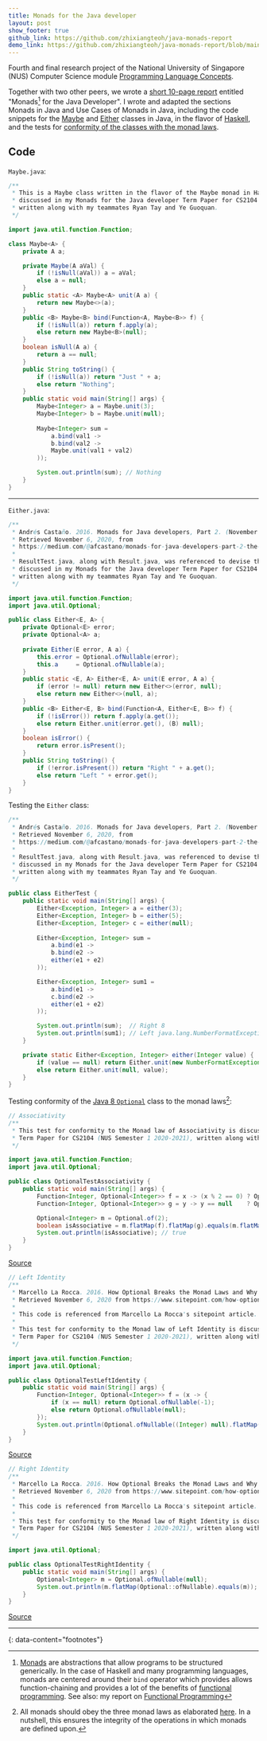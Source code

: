 ```yaml
---
title: Monads for the Java developer
layout: post
show_footer: true
github_link: https://github.com/zhixiangteoh/java-monads-report
demo_link: https://github.com/zhixiangteoh/java-monads-report/blob/main/Monads%20for%20the%20Java%20developer%20-%20Report.pdf
---
```


Fourth and final research project of the National University of Singapore (NUS) Computer Science module [Programming Language Concepts](https://nusmods.com/modules/CS2104/programming-language-concepts).

Together with two other peers, we wrote a [short 10-page report](https://github.com/zhixiangteoh/java-monads-report/blob/main/Monads%20for%20the%20Java%20developer%20-%20Report.pdf) entitled "Monads[^1] for the Java Developer". I wrote and adapted the sections Monads in Java and Use Cases of Monads in Java, including the code snippets for the [Maybe](https://github.com/zhixiangteoh/java-monads-report/blob/main/Maybe.java) and [Either](https://github.com/zhixiangteoh/java-monads-report/blob/main/Either.java) classes in Java, in the flavor of [Haskell](https://hackage.haskell.org/package/base-4.14.1.0/docs/Data-Maybe.html), and the tests for [conformity of the classes with the monad laws](https://github.com/zhixiangteoh/java-monads-report/blob/main/OptionalTestAssociativity.java).

## Code

`Maybe.java`:

```java
/**
 * This is a Maybe class written in the flavor of the Maybe monad in Haskell. This Maybe class is
 * discussed in my Monads for the Java developer Term Paper for CS2104 (NUS Semester 1 2020-2021), 
 * written along with my teammates Ryan Tay and Ye Guoquan.
 */

import java.util.function.Function;

class Maybe<A> {
    private A a;

    private Maybe(A aVal) {
        if (!isNull(aVal)) a = aVal;
        else a = null;
    }
    public static <A> Maybe<A> unit(A a) {
        return new Maybe<>(a);
    }
    public <B> Maybe<B> bind(Function<A, Maybe<B>> f) {
        if (!isNull(a)) return f.apply(a);
        else return new Maybe<B>(null);
    }
    boolean isNull(A a) {
        return a == null;
    }
    public String toString() {
        if (!isNull(a)) return "Just " + a;
        else return "Nothing";
    }
    public static void main(String[] args) {
        Maybe<Integer> a = Maybe.unit(3);
        Maybe<Integer> b = Maybe.unit(null);
        
        Maybe<Integer> sum = 
            a.bind(val1 -> 
            b.bind(val2 -> 
            Maybe.unit(val1 + val2)  
        ));

        System.out.println(sum); // Nothing
    }
}
```

---

`Either.java`:

```java
/**
 * Andrés Castaño. 2016. Monads for Java developers, Part 2. (November 2016). 
 * Retrieved November 6, 2020, from 
 * https://medium.com/@afcastano/monads-for-java-developers-part-2-the-result-and-log-monads-a9ecc0f231bb
 * 
 * ResultTest.java, along with Result.java, was referenced to devise the 2-parametrized Either<E, A> class,
 * discussed in my Monads for the Java developer Term Paper for CS2104 (NUS Semester 1 2020-2021), 
 * written along with my teammates Ryan Tay and Ye Guoquan.
 */

import java.util.function.Function;
import java.util.Optional;

public class Either<E, A> {
    private Optional<E> error;
    private Optional<A> a;
    
    private Either(E error, A a) {
        this.error = Optional.ofNullable(error);
        this.a     = Optional.ofNullable(a);
    }
    public static <E, A> Either<E, A> unit(E error, A a) {
        if (error != null) return new Either<>(error, null);
        else return new Either<>(null, a);
    }
    public <B> Either<E, B> bind(Function<A, Either<E, B>> f) {
        if (!isError()) return f.apply(a.get());
        else return Either.unit(error.get(), (B) null);
    }
    boolean isError() {
        return error.isPresent();
    }
    public String toString() {
        if (!error.isPresent()) return "Right " + a.get();
        else return "Left " + error.get();
    }
}
```

Testing the `Either` class:

```java
/**
 * Andrés Castaño. 2016. Monads for Java developers, Part 2. (November 2016). 
 * Retrieved November 6, 2020, from 
 * https://medium.com/@afcastano/monads-for-java-developers-part-2-the-result-and-log-monads-a9ecc0f231bb
 * 
 * ResultTest.java, along with Result.java, was referenced to devise the 2-parametrized Either<E, A> class,
 * discussed in my Monads for the Java developer Term Paper for CS2104 (NUS Semester 1 2020-2021), 
 * written along with my teammates Ryan Tay and Ye Guoquan.
 */

public class EitherTest {
    public static void main(String[] args) {
        Either<Exception, Integer> a = either(3);
        Either<Exception, Integer> b = either(5);
        Either<Exception, Integer> c = either(null);
    
        Either<Exception, Integer> sum = 
            a.bind(e1 -> 
            b.bind(e2 -> 
            either(e1 + e2)
        ));

        Either<Exception, Integer> sum1 = 
            a.bind(e1 -> 
            c.bind(e2 -> 
            either(e1 + e2)
        ));

        System.out.println(sum);  // Right 8
        System.out.println(sum1); // Left java.lang.NumberFormatException
    }

    private static Either<Exception, Integer> either(Integer value) {
        if (value == null) return Either.unit(new NumberFormatException(), null);
        else return Either.unit(null, value);
    }
}
```

Testing conformity of the [Java 8 `Optional`](https://docs.oracle.com/javase/8/docs/api/java/util/Optional.html) class to the monad laws[^2]:

```java
// Associativity
/**
 * This test for conformity to the Monad law of Associativity is discussed in my Monads for the Java developer 
 * Term Paper for CS2104 (NUS Semester 1 2020-2021), written along with my teammates Ryan Tay and Ye Guoquan.
 */

import java.util.function.Function;
import java.util.Optional;

public class OptionalTestAssociativity {
    public static void main(String[] args) {
        Function<Integer, Optional<Integer>> f = x -> (x % 2 == 0) ? Optional.ofNullable(null) : Optional.ofNullable(x);
        Function<Integer, Optional<Integer>> g = y -> y == null    ? Optional.ofNullable(null) : Optional.ofNullable(y);

        Optional<Integer> m = Optional.of(2);
        boolean isAssociative = m.flatMap(f).flatMap(g).equals(m.flatMap(y -> f.apply(y).flatMap(g)));
        System.out.println(isAssociative); // true
    }
}
```

[Source](https://github.com/zhixiangteoh/java-monads-report/blob/main/OptionalTestAssociativity.java)

```java
// Left Identity
/**
 * Marcello La Rocca. 2016. How Optional Breaks the Monad Laws and Why It Matters. (September 2016). 
 * Retrieved November 6, 2020 from https://www.sitepoint.com/how-optional-breaks-the-monad-laws-and-why-it-matters/
 * 
 * This code is referenced from Marcello La Rocca's sitepoint article.
 * 
 * This test for conformity to the Monad law of Left Identity is discussed in my Monads for the Java developer 
 * Term Paper for CS2104 (NUS Semester 1 2020-2021), written along with my teammates Ryan Tay and Ye Guoquan.
 */

import java.util.function.Function;
import java.util.Optional;

public class OptionalTestLeftIdentity {
    public static void main(String[] args) {
        Function<Integer, Optional<Integer>> f = (x -> {
            if (x == null) return Optional.ofNullable(-1);
            else return Optional.ofNullable(null);
        });
        System.out.println(Optional.ofNullable((Integer) null).flatMap(f).equals(f.apply(null))); // false
    }    
}
```

[Source](https://github.com/zhixiangteoh/java-monads-report/blob/main/OptionalTestLeftIdentity.java)

```java
// Right Identity
/**
 * Marcello La Rocca. 2016. How Optional Breaks the Monad Laws and Why It Matters. (September 2016). 
 * Retrieved November 6, 2020 from https://www.sitepoint.com/how-optional-breaks-the-monad-laws-and-why-it-matters/
 * 
 * This code is referenced from Marcello La Rocca's sitepoint article.
 * 
 * This test for conformity to the Monad law of Right Identity is discussed in my Monads for the Java developer 
 * Term Paper for CS2104 (NUS Semester 1 2020-2021), written along with my teammates Ryan Tay and Ye Guoquan.
 */

import java.util.Optional;

public class OptionalTestRightIdentity {
    public static void main(String[] args) {
        Optional<Integer> m = Optional.ofNullable(null);
        System.out.println(m.flatMap(Optional::ofNullable).equals(m)); // false
    }    
}
```

[Source](https://github.com/zhixiangteoh/java-monads-report/blob/main/OptionalTestRightIdentity.java)

---
{: data-content="footnotes"}
[^1]: [Monads](https://en.wikipedia.org/wiki/Monad_(functional_programming)) are abstractions that allow programs to be structured generically. In the case of Haskell and many programming languages, monads are centered around their `bind` operator which provides allows function-chaining and provides a lot of the benefits of [functional programming](https://en.wikipedia.org/wiki/Functional_programming). See also: my report on [Functional Programming](/functional-programming-post)
[^2]: All monads should obey the three monad laws as elaborated [here](https://wiki.haskell.org/Monad_laws). In a nutshell, this ensures the integrity of the operations in which monads are defined upon.
